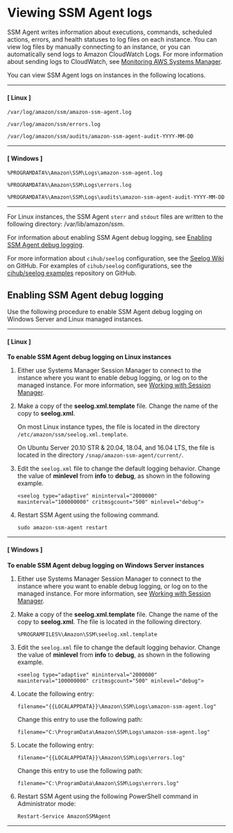 # Viewing SSM Agent logs<a name="sysman-agent-logs"></a>

SSM Agent writes information about executions, commands, scheduled actions, errors, and health statuses to log files on each instance\. You can view log files by manually connecting to an instance, or you can automatically send logs to Amazon CloudWatch Logs\. For more information about sending logs to CloudWatch, see [Monitoring AWS Systems Manager](monitoring.md)\.

You can view SSM Agent logs on instances in the following locations\.

------
#### [ Linux ]

`/var/log/amazon/ssm/amazon-ssm-agent.log`

`/var/log/amazon/ssm/errors.log`

`/var/log/amazon/ssm/audits/amazon-ssm-agent-audit-YYYY-MM-DD`

------
#### [ Windows ]

`%PROGRAMDATA%\Amazon\SSM\Logs\amazon-ssm-agent.log`

`%PROGRAMDATA%\Amazon\SSM\Logs\errors.log`

`%PROGRAMDATA%\Amazon\SSM\Logs\audits\amazon-ssm-agent-audit-YYYY-MM-DD`

------

For Linux instances, the SSM Agent `sterr` and `stdout` files are written to the following directory: /var/lib/amazon/ssm\.

For information about enabling SSM Agent debug logging, see [Enabling SSM Agent debug logging](#ssm-agent-debug-log-files)\.

For more information about `cihub/seelog` configuration, see the [Seelog Wiki](https://github.com/cihub/seelog/wiki) on GitHub\. For examples of `cihub/seelog` configurations, see the [cihub/seelog examples](https://github.com/cihub/seelog-examples) repository on GitHub\. 

## Enabling SSM Agent debug logging<a name="ssm-agent-debug-log-files"></a>

Use the following procedure to enable SSM Agent debug logging on Windows Server and Linux managed instances\.

------
#### [ Linux ]

**To enable SSM Agent debug logging on Linux instances**

1. Either use Systems Manager Session Manager to connect to the instance where you want to enable debug logging, or log on to the managed instance\. For more information, see [Working with Session Manager](session-manager-working-with.md)\.

1. Make a copy of the **seelog\.xml\.template** file\. Change the name of the copy to **seelog\.xml**\. 

   On most Linux instance types, the file is located in the directory `/etc/amazon/ssm/seelog.xml.template`\.

   On Ubuntu Server 20\.10 STR & 20\.04, 18\.04, and 16\.04 LTS, the file is located in the directory `/snap/amazon-ssm-agent/current/`\.

1. Edit the `seelog.xml` file to change the default logging behavior\. Change the value of **minlevel** from **info** to **debug**, as shown in the following example\.

   `<seelog type="adaptive" mininterval="2000000" maxinterval="100000000" critmsgcount="500" minlevel="debug">`

1. Restart SSM Agent using the following command\.

   ```
   sudo amazon-ssm-agent restart
   ```

------
#### [ Windows ]

**To enable SSM Agent debug logging on Windows Server instances**

1. Either use Systems Manager Session Manager to connect to the instance where you want to enable debug logging, or log on to the managed instance\. For more information, see [Working with Session Manager](session-manager-working-with.md)\.

1. Make a copy of the **seelog\.xml\.template** file\. Change the name of the copy to **seelog\.xml**\. The file is located in the following directory\.

   `%PROGRAMFILES%\Amazon\SSM\seelog.xml.template`

1. Edit the `seelog.xml` file to change the default logging behavior\. Change the value of **minlevel** from **info** to **debug**, as shown in the following example\.

   `<seelog type="adaptive" mininterval="2000000" maxinterval="100000000" critmsgcount="500" minlevel="debug">`

1. Locate the following entry:

   `filename="{{LOCALAPPDATA}}\Amazon\SSM\Logs\amazon-ssm-agent.log"`

   Change this entry to use the following path:

   `filename="C:\ProgramData\Amazon\SSM\Logs\amazon-ssm-agent.log"`

1. Locate the following entry:

   `filename="{{LOCALAPPDATA}}\Amazon\SSM\Logs\errors.log"`

   Change this entry to use the following path:

   `filename="C:\ProgramData\Amazon\SSM\Logs\errors.log"`

1. Restart SSM Agent using the following PowerShell command in Administrator mode:

   ```
   Restart-Service AmazonSSMAgent
   ```

------